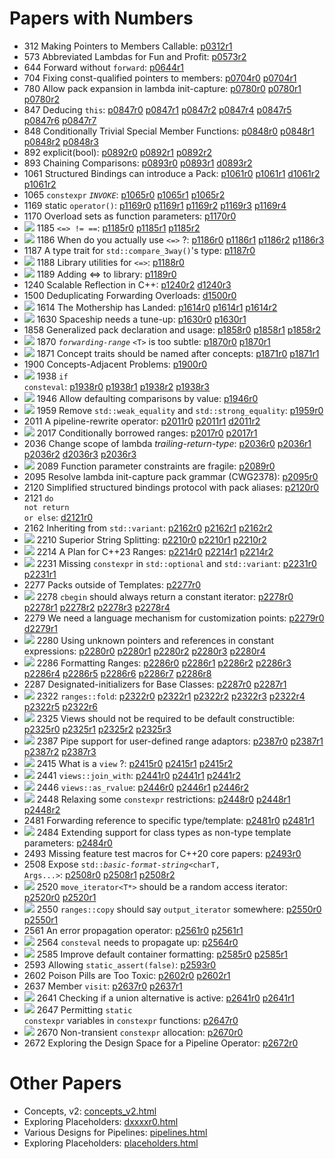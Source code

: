 # Papers with Numbers
- 312 Making Pointers to Members Callable: [p0312r1](0312_pointers_to_members/p0312r1.html)
- 573 Abbreviated Lambdas for Fun and Profit: [p0573r2](0573_abbrev_lambdas/p0573r2.html)
- 644 Forward without  <code>forward</code>: [p0644r1](0644_fwd/p0644r1.html)
- 704 Fixing const-qualified pointers to members: [p0704r0](0704_const_qual_pmfs/p0704r0.html) [p0704r1](0704_const_qual_pmfs/p0704r1.html)
- 780 Allow pack expansion in lambda init-capture: [p0780r0](0780_lambda_pack_capture/p0780r0.html) [p0780r1](0780_lambda_pack_capture/p0780r1.html) [p0780r2](0780_lambda_pack_capture/p0780r2.html)
- 847 Deducing `this`: [p0847r0](0847_deducing_this/p0847r0.html) [p0847r1](0847_deducing_this/p0847r1.html) [p0847r2](0847_deducing_this/p0847r2.html) [p0847r4](0847_deducing_this/p0847r4.html) [p0847r5](0847_deducing_this/p0847r5.html) [p0847r6](0847_deducing_this/p0847r6.html) [p0847r7](0847_deducing_this/p0847r7.html)
- 848 Conditionally Trivial Special Member Functions: [p0848r0](0848_special_members/p0848r0.html) [p0848r1](0848_special_members/p0848r1.html) [p0848r2](0848_special_members/p0848r2.html) [p0848r3](0848_special_members/p0848r3.html)
- 892 explicit(bool): [p0892r0](0892_explicit_bool/p0892r0.html) [p0892r1](0892_explicit_bool/p0892r1.html) [p0892r2](0892_explicit_bool/p0892r2.html)
- 893 Chaining Comparisons: [p0893r0](0893_chain_comparisons/p0893r0.html) [p0893r1](0893_chain_comparisons/p0893r1.html) [d0893r2](0893_chain_comparisons/d0893r2.html)
- 1061 Structured Bindings can introduce a Pack: [p1061r0](1061_sb_pack/p1061r0.html) [p1061r1](1061_sb_pack/p1061r1.html) [d1061r2](1061_sb_pack/d1061r2.html) [p1061r2](1061_sb_pack/p1061r2.html)
- 1065 <code class="sourceCode cpp"><span class="kw">constexpr</span></code>   <em><code class="sourceCode cpp">INVOKE</code></em>: [p1065r0](1065_constexpr_invoke/p1065r0.html) [p1065r1](1065_constexpr_invoke/p1065r1.html) [p1065r2](1065_constexpr_invoke/p1065r2.html)
- 1169 static  <code class="sourceCode cpp"><span class="kw">operator</span><span class="op">()</span></code>: [p1169r0](1169_static_call/p1169r0.html) [p1169r1](1169_static_call/p1169r1.html) [p1169r2](1169_static_call/p1169r2.html) [p1169r3](1169_static_call/p1169r3.html) [p1169r4](1169_static_call/p1169r4.html)
- 1170 Overload sets as function parameters: [p1170r0](1170_overload_sets/p1170r0.html)
- ![][~spaceship] 1185 <code class="language-cpp">&lt;=&gt; != ==</code>: [p1185r0](118x_spaceship/p1185r0.html) [p1185r1](118x_spaceship/p1185r1.html) [p1185r2](118x_spaceship/p1185r2.html)
- ![][~spaceship] 1186 When do you actually use  <code class="sourceCode cpp"><span class="op">&lt;=&gt;</span></code> ?: [p1186r0](118x_spaceship/p1186r0.html) [p1186r1](118x_spaceship/p1186r1.html) [p1186r2](118x_spaceship/p1186r2.html) [p1186r3](118x_spaceship/p1186r3.html)
- 1187 A type trait for <code class="language-cpp">std::compare_3way()</code>'s type: [p1187r0](118x_spaceship/p1187r0.html)
- ![][~spaceship] 1188 Library utilities for <code class="language-cpp">&lt;=&gt;</code>: [p1188r0](118x_spaceship/p1188r0.html)
- ![][~spaceship] 1189 Adding &lt;=&gt; to library: [p1189r0](118x_spaceship/p1189r0.html)
- 1240 Scalable Reflection in C++: [p1240r2](1240_scalable_reflection/p1240r2.html) [d1240r3](1240_scalable_reflection/d1240r3.html)
- 1500 Deduplicating Forwarding Overloads: [d1500r0](forward_ref/d1500r0.html)
- ![][~spaceship] 1614 The Mothership has Landed: [p1614r0](118x_spaceship/p1614r0.html) [p1614r1](118x_spaceship/p1614r1.html) [p1614r2](118x_spaceship/p1614r2.html)
- ![][~spaceship] 1630 Spaceship needs a tune-up: [p1630r0](118x_spaceship/p1630r0.html) [p1630r1](118x_spaceship/p1630r1.html)
- 1858 Generalized pack declaration and usage: [p1858r0](1858_generalized_packs/p1858r0.html) [p1858r1](1858_generalized_packs/p1858r1.html) [p1858r2](1858_generalized_packs/p1858r2.html)
- ![][~ranges] 1870 <em><code class="sourceCode cpp">forwarding<span class="op">-</span>range</code></em> <code class="sourceCode cpp"><span class="op">&lt;</span>T<span class="op">&gt;</span></code>  is too subtle: [p1870r0](1870_forwarding_range/p1870r0.html) [p1870r1](1870_forwarding_range/p1870r1.html)
- ![][~ranges] 1871 Concept traits should be named after concepts: [p1871r0](1871_enable_sized_range/p1871r0.html) [p1871r1](1871_enable_sized_range/p1871r1.html)
- 1900 Concepts-Adjacent Problems: [p1900r0](1900_concepts/p1900r0.html)
- ![][~constexpr] 1938 <code class="sourceCode cpp"><span class="cf">if</span> <span class="kw">consteval</span></code>: [p1938r0](1938_if_consteval/p1938r0.html) [p1938r1](1938_if_consteval/p1938r1.html) [p1938r2](1938_if_consteval/p1938r2.html) [p1938r3](1938_if_consteval/p1938r3.html)
- ![][~spaceship] 1946 Allow defaulting comparisons by value: [p1946r0](1946_dflt_value_comparisons/p1946r0.html)
- ![][~spaceship] 1959 Remove  <code class="sourceCode cpp">std<span class="op">::</span>weak_equality</code>  and  <code class="sourceCode cpp">std<span class="op">::</span>strong_equality</code>: [p1959r0](1959_remove_equality/p1959r0.html)
- 2011 A pipeline-rewrite operator: [p2011r0](2011_pipeline/p2011r0.html) [p2011r1](2011_pipeline/p2011r1.html) [d2011r2](2011_pipeline/d2011r2.html)
- ![][~ranges] 2017 Conditionally borrowed ranges: [p2017r0](2017_safe_range/p2017r0.html) [p2017r1](2017_safe_range/p2017r1.html)
- 2036 Change scope of lambda  <em>trailing-return-type</em>: [p2036r0](2036_lambda_scope/p2036r0.html) [p2036r1](2036_lambda_scope/p2036r1.html) [p2036r2](2036_lambda_scope/p2036r2.html) [d2036r3](2036_lambda_scope/d2036r3.html) [p2036r3](2036_lambda_scope/p2036r3.html)
- ![][~constexpr] 2089 Function parameter constraints are fragile: [p2089r0](2089_param_constraints/p2089r0.html)
- 2095 Resolve lambda init-capture pack grammar (CWG2378): [p2095r0](2095_lambda_pack_cwg/p2095r0.html)
- 2120 Simplified structured bindings protocol with pack aliases: [p2120r0](1858_generalized_packs/p2120r0.html)
- 2121 <code class="sourceCode cpp"><span class="cf">do</span> <span class="kw">not</span> <span class="cf">return</span> <span class="kw">or</span> <span class="cf">else</span></code>: [d2121r0](2121_do_not_return/d2121r0.html)
- 2162 Inheriting from  <code class="sourceCode cpp">std<span class="op">::</span>variant</code>: [p2162r0](2162_inherit_variant/p2162r0.html) [p2162r1](2162_inherit_variant/p2162r1.html) [p2162r2](2162_inherit_variant/p2162r2.html)
- ![][~ranges] 2210 Superior String Splitting: [p2210r0](2210_string_split/p2210r0.html) [p2210r1](2210_string_split/p2210r1.html) [p2210r2](2210_string_split/p2210r2.html)
- ![][~ranges] 2214 A Plan for C++23 Ranges: [p2214r0](2214_ranges_plan/p2214r0.html) [p2214r1](2214_ranges_plan/p2214r1.html) [p2214r2](2214_ranges_plan/p2214r2.html)
- ![][~constexpr] 2231 Missing  <code class="sourceCode cpp"><span class="kw">constexpr</span></code>  in  <code class="sourceCode cpp">std<span class="op">::</span>optional</code>  and  <code class="sourceCode cpp">std<span class="op">::</span>variant</code>: [p2231r0](2231_constexpr_optional_variant/p2231r0.html) [p2231r1](2231_constexpr_optional_variant/p2231r1.html)
- 2277 Packs outside of Templates: [p2277r0](2277_packs_outside_of_templates/p2277r0.html)
- ![][~ranges] 2278 <code class="sourceCode cpp">cbegin</code>  should always return a constant iterator: [p2278r0](2278_cbegin/p2278r0.html) [p2278r1](2278_cbegin/p2278r1.html) [p2278r2](2278_cbegin/p2278r2.html) [p2278r3](2278_cbegin/p2278r3.html) [p2278r4](2278_cbegin/p2278r4.html)
- 2279 We need a language mechanism for customization points: [p2279r0](2279_static_polymorphism/p2279r0.html) [d2279r1](2279_static_polymorphism/d2279r1.html)
- ![][~constexpr] 2280 Using unknown pointers and references in constant expressions: [p2280r0](2280_unknown_reference/p2280r0.html) [p2280r1](2280_unknown_reference/p2280r1.html) [p2280r2](2280_unknown_reference/p2280r2.html) [p2280r3](2280_unknown_reference/p2280r3.html) [p2280r4](2280_unknown_reference/p2280r4.html)
- ![][~ranges] 2286 Formatting Ranges: [p2286r0](2286_fmt_ranges/p2286r0.html) [p2286r1](2286_fmt_ranges/p2286r1.html) [p2286r2](2286_fmt_ranges/p2286r2.html) [p2286r3](2286_fmt_ranges/p2286r3.html) [p2286r4](2286_fmt_ranges/p2286r4.html) [p2286r5](2286_fmt_ranges/p2286r5.html) [p2286r6](2286_fmt_ranges/p2286r6.html) [p2286r7](2286_fmt_ranges/p2286r7.html) [p2286r8](2286_fmt_ranges/p2286r8.html)
- 2287 Designated-initializers for Base Classes: [p2287r0](2287_designated_base/p2287r0.html) [p2287r1](2287_designated_base/p2287r1.html)
- ![][~ranges] 2322 <code class="sourceCode cpp">ranges<span class="op">::</span>fold</code>: [p2322r0](2322_fold/p2322r0.html) [p2322r1](2322_fold/p2322r1.html) [p2322r2](2322_fold/p2322r2.html) [p2322r3](2322_fold/p2322r3.html) [p2322r4](2322_fold/p2322r4.html) [p2322r5](2322_fold/p2322r5.html) [p2322r6](2322_fold/p2322r6.html)
- ![][~ranges] 2325 Views should not be required to be default constructible: [p2325r0](2325_views_default/p2325r0.html) [p2325r1](2325_views_default/p2325r1.html) [p2325r2](2325_views_default/p2325r2.html) [p2325r3](2325_views_default/p2325r3.html)
- ![][~ranges] 2387 Pipe support for user-defined range adaptors: [p2387r0](2387_ranges_pipes/p2387r0.html) [p2387r1](2387_ranges_pipes/p2387r1.html) [p2387r2](2387_ranges_pipes/p2387r2.html) [p2387r3](2387_ranges_pipes/p2387r3.html)
- ![][~ranges] 2415 What is a  <code class="sourceCode cpp">view</code> ?: [p2415r0](2415_what_view/p2415r0.html) [p2415r1](2415_what_view/p2415r1.html) [p2415r2](2415_what_view/p2415r2.html)
- ![][~ranges] 2441 <code class="sourceCode cpp">views<span class="op">::</span>join_with</code>: [p2441r0](2441_join_with/p2441r0.html) [p2441r1](2441_join_with/p2441r1.html) [p2441r2](2441_join_with/p2441r2.html)
- ![][~ranges] 2446 <code class="sourceCode cpp">views<span class="op">::</span>as_rvalue</code>: [p2446r0](2446_move_view/p2446r0.html) [p2446r1](2446_move_view/p2446r1.html) [p2446r2](2446_move_view/p2446r2.html)
- ![][~constexpr] 2448 Relaxing some  <code class="sourceCode cpp"><span class="kw">constexpr</span></code>  restrictions: [p2448r0](2448_relax_constexpr/p2448r0.html) [p2448r1](2448_relax_constexpr/p2448r1.html) [p2448r2](2448_relax_constexpr/p2448r2.html)
- 2481 Forwarding reference to specific type/template: [p2481r0](2481_forward_ref/p2481r0.html) [p2481r1](2481_forward_ref/p2481r1.html)
- ![][~constexpr] 2484 Extending support for class types as non-type template parameters: [p2484r0](2484_extend_cnttp/p2484r0.html)
- 2493 Missing feature test macros for C++20 core papers: [p2493r0](2493_core_feature_test/p2493r0.html)
- 2508 Expose  <code class="sourceCode cpp">std<span class="op">::</span><em>basic-format-string</em><span class="op">&lt;</span>charT, Args<span class="op">...&gt;</span></code>: [p2508r0](2508_expose_format_string/p2508r0.html) [p2508r1](2508_expose_format_string/p2508r1.html) [p2508r2](2508_expose_format_string/p2508r2.html)
- ![][~ranges] 2520 <code class="sourceCode cpp">move_iterator<span class="op">&lt;</span>T<span class="op">*&gt;</span></code>  should be a random access iterator: [p2520r0](2520_move_iterator/p2520r0.html) [p2520r1](2520_move_iterator/p2520r1.html)
- ![][~ranges] 2550 <code class="sourceCode cpp">ranges<span class="op">::</span>copy</code>  should say  <code class="sourceCode cpp">output_iterator</code>  somewhere: [p2550r0](2550_algo_output_iterator/p2550r0.html) [p2550r1](2550_algo_output_iterator/p2550r1.html)
- 2561 An error propagation operator: [p2561r0](2561_operator_try/p2561r0.html) [p2561r1](2561_operator_try/p2561r1.html)
- ![][~constexpr] 2564 <code class="sourceCode cpp"><span class="kw">consteval</span></code>  needs to propagate up: [p2564r0](2564_consteval_patch/p2564r0.html)
- ![][~ranges] 2585 Improve default container formatting: [p2585r0](2585_fmt_container/p2585r0.html) [p2585r1](2585_fmt_container/p2585r1.html)
- 2593 Allowing  <code class="sourceCode cpp"><span class="kw">static_assert</span><span class="op">(</span><span class="kw">false</span><span class="op">)</span></code>: [p2593r0](2593_static_assert/p2593r0.html)
- 2602 Poison Pills are Too Toxic: [p2602r0](2602_poison_pills/p2602r0.html) [p2602r1](2602_poison_pills/p2602r1.html)
- 2637 Member  <code class="sourceCode cpp">visit</code>: [p2637r0](2637_member_visit/p2637r0.html) [p2637r1](2637_member_visit/p2637r1.html)
- ![][~constexpr] 2641 Checking if a union alternative is active: [p2641r0](2641_active_union/p2641r0.html) [p2641r1](2641_active_union/p2641r1.html)
- ![][~constexpr] 2647 Permitting  <code class="sourceCode cpp"><span class="kw">static</span> <span class="kw">constexpr</span></code>  variables in  <code class="sourceCode cpp"><span class="kw">constexpr</span></code>  functions: [p2647r0](2647_static_constexpr/p2647r0.html)
- ![][~constexpr] 2670 Non-transient  <code class="sourceCode cpp"><span class="kw">constexpr</span></code>  allocation: [p2670r0](2670_constexpr_allocation/p2670r0.html)
- 2672 Exploring the Design Space for a Pipeline Operator: [p2672r0](2672_pipeline_designs/p2672r0.html)

[~ranges]: https://img.shields.io/badge/-ranges-brightgreen
[~constexpr]: https://img.shields.io/badge/-constexpr-blueviolet
[~spaceship]: https://img.shields.io/badge/-%3C%3D%3E-yellow

# Other Papers
- Concepts, v2: [concepts_v2.html](concepts_v2/concepts_v2.html)
- Exploring Placeholders: [dxxxxr0.html](xxxx_placeholders/dxxxxr0.html)
- Various Designs for Pipelines: [pipelines.html](xxxx_placeholders/pipelines.html)
- Exploring Placeholders: [placeholders.html](xxxx_placeholders/placeholders.html)
